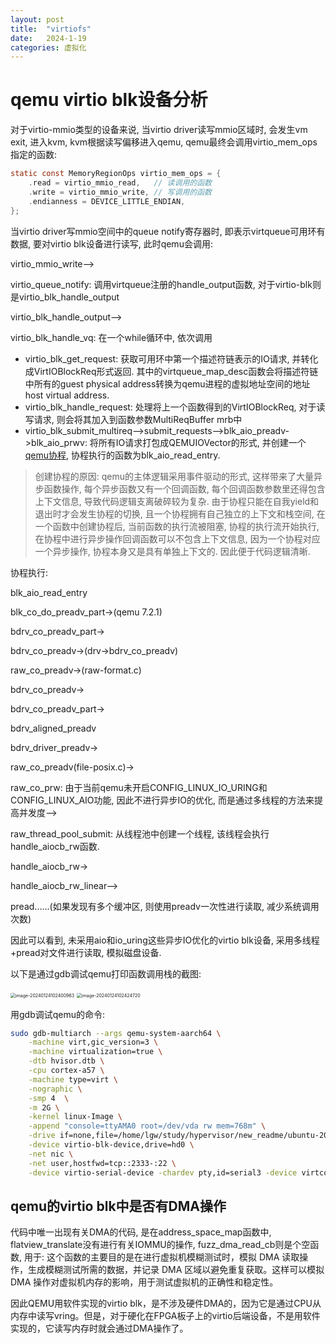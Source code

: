```yaml
---
layout: post
title:  "virtiofs"
date:   2024-1-19
categories: 虚拟化
---
```


# qemu virtio blk设备分析

对于virtio-mmio类型的设备来说, 当virtio driver读写mmio区域时, 会发生vm exit, 进入kvm, kvm根据读写偏移进入qemu, qemu最终会调用virtio_mem_ops指定的函数:

```c
static const MemoryRegionOps virtio_mem_ops = {
    .read = virtio_mmio_read,   // 读调用的函数
    .write = virtio_mmio_write, // 写调用的函数
    .endianness = DEVICE_LITTLE_ENDIAN,
};
```

当virtio driver写mmio空间中的queue notify寄存器时, 即表示virtqueue可用环有数据, 要对virtio blk设备进行读写, 此时qemu会调用:

virtio_mmio_write-->

virtio_queue_notify: 调用virtqueue注册的handle_output函数, 对于virtio-blk则是virtio_blk_handle_output

virtio_blk_handle_output-->

virtio_blk_handle_vq: 在一个while循环中, 依次调用

* virtio_blk_get_request: 获取可用环中第一个描述符链表示的IO请求, 并转化成VirtIOBlockReq形式返回. 其中的virtqueue_map_desc函数会将描述符链中所有的guest physical address转换为qemu进程的虚拟地址空间的地址host virtual address. 
* virtio_blk_handle_request: 处理将上一个函数得到的VirtIOBlockReq, 对于读写请求, 则会将其加入到函数参数MultiReqBuffer mrb中
* virtio_blk_submit_multireq-->submit_requests-->blk_aio_preadv->blk_aio_prwv: 将所有IO请求打包成QEMUIOVector的形式, 并创建一个[qemu协程](https://blog.csdn.net/huang987246510/article/details/93139257), 协程执行的函数为blk_aio_read_entry. 

> 创建协程的原因: qemu的主体逻辑采用事件驱动的形式, 这样带来了大量异步函数操作, 每个异步函数又有一个回调函数, 每个回调函数参数里还得包含上下文信息, 导致代码逻辑支离破碎较为复杂. 由于协程只能在自我yield和退出时才会发生协程的切换, 且一个协程拥有自己独立的上下文和栈空间, 在一个函数中创建协程后, 当前函数的执行流被阻塞, 协程的执行流开始执行, 在协程中进行异步操作回调函数可以不包含上下文信息, 因为一个协程对应一个异步操作, 协程本身又是具有单独上下文的. 因此便于代码逻辑清晰. 

协程执行: 

blk_aio_read_entry

blk_co_do_preadv_part->(qemu 7.2.1)

bdrv_co_preadv_part->

bdrv_co_preadv->(drv->bdrv_co_preadv)

raw_co_preadv->(raw-format.c)

bdrv_co_preadv->

bdrv_co_preadv_part->

bdrv_aligned_preadv

bdrv_driver_preadv->

raw_co_preadv(file-posix.c)->

raw_co_prw: 由于当前qemu未开启CONFIG_LINUX_IO_URING和CONFIG_LINUX_AIO功能, 因此不进行异步IO的优化, 而是通过多线程的方法来提高并发度-->

raw_thread_pool_submit: 从线程池中创建一个线程, 该线程会执行handle_aiocb_rw函数. 

handle_aiocb_rw->

handle_aiocb_rw_linear-->

pread......(如果发现有多个缓冲区, 则使用preadv一次性进行读取, 减少系统调用次数) 

因此可以看到, 未采用aio和io_uring这些异步IO优化的virtio blk设备, 采用多线程+pread对文件进行读取, 模拟磁盘设备. 

以下是通过gdb调试qemu打印函数调用栈的截图:

<img src="https://mdpics4lgw.oss-cn-beijing.aliyuncs.com/aliyun/image-20240124102400963.png" alt="image-20240124102400963" style="zoom:50%;" />

<img src="https://mdpics4lgw.oss-cn-beijing.aliyuncs.com/aliyun/image-20240124102424720.png" alt="image-20240124102424720" style="zoom:50%;" />

用gdb调试qemu的命令:

```bash
sudo gdb-multiarch --args qemu-system-aarch64 \
    -machine virt,gic_version=3 \
    -machine virtualization=true \
    -dtb hvisor.dtb \
    -cpu cortex-a57 \
    -machine type=virt \
    -nographic \
    -smp 4  \
    -m 2G \
    -kernel linux-Image \
    -append "console=ttyAMA0 root=/dev/vda rw mem=768m" \
    -drive if=none,file=/home/lgw/study/hypervisor/new_readme/ubuntu-20.04-rootfs_ext4.img,id=hd0,format=raw \
    -device virtio-blk-device,drive=hd0 \
    -net nic \
    -net user,hostfwd=tcp::2333-:22 \
    -device virtio-serial-device -chardev pty,id=serial3 -device virtconsole,chardev=serial3
```

## qemu的virtio blk中是否有DMA操作

代码中唯一出现有关DMA的代码, 是在address_space_map函数中, flatview_translate没有进行有关IOMMU的操作, fuzz_dma_read_cb则是个空函数, 用于: 这个函数的主要目的是在进行虚拟机模糊测试时，模拟 DMA 读取操作，生成模糊测试所需的数据，并记录 DMA 区域以避免重复获取。这样可以模拟 DMA 操作对虚拟机内存的影响，用于测试虚拟机的正确性和稳定性。

因此QEMU用软件实现的virtio blk，是不涉及硬件DMA的，因为它是通过CPU从内存中读写vring。但是，对于硬化在FPGA板子上的virtio后端设备，不是用软件实现的，它读写内存时就会通过DMA操作了。